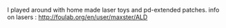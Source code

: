 I played around with home made laser toys and pd-extended patches.
info on lasers : http://foulab.org/en/user/maxster/ALD
